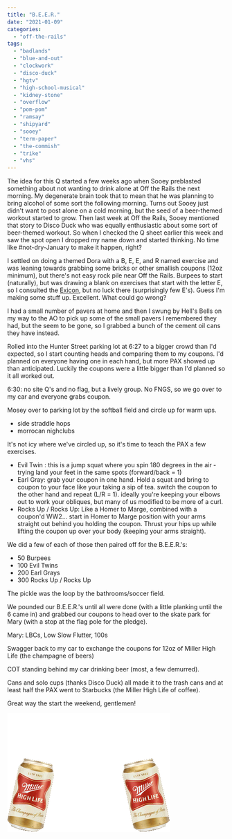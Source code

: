 ```yaml
---
title: "B.E.E.R."
date: "2021-01-09"
categories: 
  - "off-the-rails"
tags: 
  - "badlands"
  - "blue-and-out"
  - "clockwork"
  - "disco-duck"
  - "hgtv"
  - "high-school-musical"
  - "kidney-stone"
  - "overflow"
  - "pom-pom"
  - "ramsay"
  - "shipyard"
  - "sooey"
  - "term-paper"
  - "the-commish"
  - "trike"
  - "vhs"
---
```


The idea for this Q started a few weeks ago when Sooey preblasted something about not wanting to drink alone at Off the Rails the next morning. My degenerate brain took that to mean that he was planning to bring alcohol of some sort the following morning. Turns out Sooey just didn't want to post alone on a cold morning, but the seed of a beer-themed workout started to grow. Then last week at Off the Rails, Sooey mentioned that story to Disco Duck who was equally enthusiastic about some sort of beer-themed workout. So when I checked the Q sheet earlier this week and saw the spot open I dropped my name down and started thinking. No time like #not-dry-January to make it happen, right?

I settled on doing a themed Dora with a B, E, E, and R named exercise and was leaning towards grabbing some bricks or other smallish coupons (12oz minimum), but there's not easy rock pile near Off the Rails. Burpees to start (naturally), but was drawing a blank on exercises that start with the letter E, so I consulted the [Exicon](https://f3nation.com/exicon/), but no luck there (surprisingly few E's). Guess I'm making some stuff up. Excellent. What could go wrong?

I had a small number of pavers at home and then I swung by Hell's Bells on my way to the AO to pick up some of the small pavers I remembered they had, but the seem to be gone, so I grabbed a bunch of the cement oil cans they have instead.

Rolled into the Hunter Street parking lot at 6:27 to a bigger crowd than I'd expected, so I start counting heads and comparing them to my coupons. I'd planned on everyone having one in each hand, but more PAX showed up than anticipated. Luckily the coupons were a little bigger than I'd planned so it all worked out.

6:30: no site Q's and no flag, but a lively group. No FNGS, so we go over to my car and everyone grabs coupon.

Mosey over to parking lot by the softball field and circle up for warm ups.

- side straddle hops
- morrocan nighclubs

It's not icy where we've circled up, so it's time to teach the PAX a few exercises.

- Evil Twin : this is a jump squat where you spin 180 degrees in the air - trying land your feet in the same spots (forward/back = 1)
- Earl Gray: grab your coupon in one hand. Hold a squat and bring to coupon to your face like your taking a sip of tea. switch the coupon to the other hand and repeat (L/R = 1). ideally you're keeping your elbows out to work your obliques, but many of us modified to be more of a curl.
- Rocks Up / Rocks Up: Like a Homer to Marge, combined with a coupon'd WW2... start in Homer to Marge position with your arms straight out behind you holding the coupon. Thrust your hips up while lifting the coupon up over your body (keeping your arms straight).

We did a few of each of those then paired off for the B.E.E.R.'s:

- 50 Burpees
- 100 Evil Twins
- 200 Earl Grays
- 300 Rocks Up / Rocks Up

The pickle was the loop by the bathrooms/soccer field.

We pounded our B.E.E.R.'s until all were done (with a little planking until the 6 came in) and grabbed our coupons to head over to the skate park for Mary (with a stop at the flag pole for the pledge).

Mary: LBCs, Low Slow Flutter, 100s

Swagger back to my car to exchange the coupons for 12oz of Miller High Life (the champagne of beers)

COT standing behind my car drinking beer (most, a few demurred).

Cans and solo cups (thanks Disco Duck) all made it to the trash cans and at least half the PAX went to Starbucks (the Miller High Life of coffee).

Great way the start the weekend, gentlemen!

![](images/millerhighlifecans.gif)
